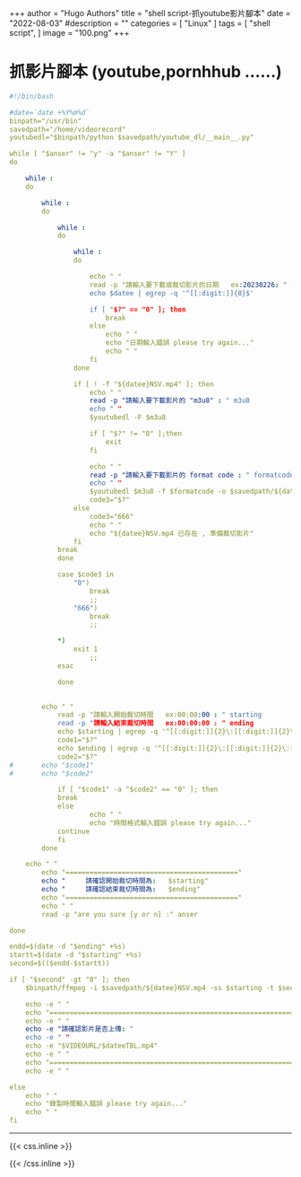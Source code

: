 +++
author = "Hugo Authors"
title = "shell script-抓youtube影片腳本"
date = "2022-08-03"
#description = ""
categories = [
    "Linux"
]
tags = [
    "shell script",
]
image = "100.png"
+++

# 抓影片腳本 (youtube,pornhhub ......)

```yaml
#!/bin/bash

#date=`date +%Y%m%d`
binpath="/usr/bin"
savedpath="/home/videorecord"
youtubedl="$binpath/python $savedpath/youtube_dl/__main__.py"

while [ "$anser" != "y" -a "$anser" != "Y" ]
do

	while :
	do

		while :
        do

			while :
			do

				while :
				do

					echo " "    
					read -p "請輸入要下載或裁切影片的日期   ex:20230226: " datee
					echo $datee | egrep -q '^[[:digit:]]{8}$'

					if [ "$?" == "0" ]; then
						break
					else
						echo " "
						echo "日期輸入錯誤 please try again..."
						echo " "
					fi
				done

				if [ ! -f "${datee}NSV.mp4" ]; then
					echo " "
					read -p "請輸入要下載影片的 "m3u8" : " m3u8
					echo " "
					$youtubedl -F $m3u8

					if [ "$?" != "0" ];then
						exit
					fi

					echo " "
					read -p "請輸入要下載影片的 format code : " formatcode
					echo " "
					$youtubedl $m3u8 -f $formatcode -o $savedpath/${datee}NSV.mp4
					code3="$?"
				else
					code3="666"
					echo " "
					echo "${datee}NSV.mp4 已存在 , 準備裁切影片"
				fi
			break
			done

			case $code3 in
				"0")
					break
					;;
				"666")
					break
					;;

			*)
				exit 1
					;;
			esac

			done
		

		echo " "        
        	read -p "請輸入開始裁切時間   ex:00:00:00 : " starting
        	read -p "請輸入結束裁切時間   ex:00:00:00 : " ending
        	echo $starting | egrep -q '^[[:digit:]]{2}\:[[:digit:]]{2}\:[[:digit:]]{2}$'
        	code1="$?"
        	echo $ending | egrep -q '^[[:digit:]]{2}\:[[:digit:]]{2}\:[[:digit:]]{2}$'
        	code2="$?"
#		echo "$code1"
#		echo "$code2"

        	if [ "$code1" -a "$code2" == "0" ]; then
			break
        	else
                	echo " "
                	echo "時間格式輸入錯誤 please try again..."
			continue
        	fi
        done

	echo " "
        echo "==========================================="
        echo "     請確認開始裁切時間為:   $starting"
        echo "     請確認結束裁切時間為:   $ending"
        echo "==========================================="
        echo " "
        read -p "are you sure [y or n] :" anser

done

endd=$(date -d "$ending" +%s)
startt=$(date -d "$starting" +%s)
second=$(($endd-$startt))

if [ "$second" -gt "0" ]; then
	$binpath/ffmpeg -i $savedpath/${datee}NSV.mp4 -ss $starting -t $second -c copy $savedpath/${datee}TBL.mp4

	echo -e " "
	echo "======================================================================"
	echo -e " "
	echo -e "請確認影片是否上傳: "
	echo -e " "
	echo -e "$VIDEOURL/$dateeTBL.mp4"
	echo -e " "
	echo "======================================================================"
	echo -e " "

else
	echo " "
	echo "錄製時間輸入錯誤 please try again..."
	echo " "	
fi
```



***

{{< css.inline >}}
<style>
.emojify {
	font-family: Apple Color Emoji, Segoe UI Emoji, NotoColorEmoji, Segoe UI Symbol, Android Emoji, EmojiSymbols;
	font-size: 2rem;
	vertical-align: middle;
}
@media screen and (max-width:650px) {
  .nowrap {
    display: block;
    margin: 25px 0;
  }
}
</style>
{{< /css.inline >}}
